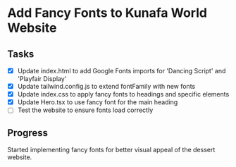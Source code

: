 # Add Fancy Fonts to Kunafa World Website

## Tasks
- [x] Update index.html to add Google Fonts imports for 'Dancing Script' and 'Playfair Display'
- [x] Update tailwind.config.js to extend fontFamily with new fonts
- [x] Update index.css to apply fancy fonts to headings and specific elements
- [x] Update Hero.tsx to use fancy font for the main heading
- [ ] Test the website to ensure fonts load correctly

## Progress
Started implementing fancy fonts for better visual appeal of the dessert website.
